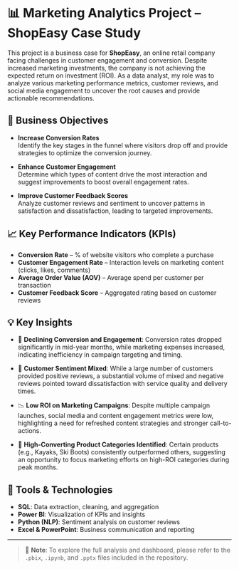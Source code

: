 # 📊 Marketing Analytics Project – ShopEasy Case Study

This project is a business case for **ShopEasy**, an online retail company facing challenges in customer engagement and conversion. Despite increased marketing investments, the company is not achieving the expected return on investment (ROI). As a data analyst, my role was to analyze various marketing performance metrics, customer reviews, and social media engagement to uncover the root causes and provide actionable recommendations.

## 🎯 Business Objectives

- **Increase Conversion Rates**  
  Identify the key stages in the funnel where visitors drop off and provide strategies to optimize the conversion journey.

- **Enhance Customer Engagement**  
  Determine which types of content drive the most interaction and suggest improvements to boost overall engagement rates.

- **Improve Customer Feedback Scores**  
  Analyze customer reviews and sentiment to uncover patterns in satisfaction and dissatisfaction, leading to targeted improvements.

## 📈 Key Performance Indicators (KPIs)

- **Conversion Rate** – % of website visitors who complete a purchase  
- **Customer Engagement Rate** – Interaction levels on marketing content (clicks, likes, comments)  
- **Average Order Value (AOV)** – Average spend per customer per transaction  
- **Customer Feedback Score** – Aggregated rating based on customer reviews  

## 💡 Key Insights

- 🔻 **Declining Conversion and Engagement**: Conversion rates dropped significantly in mid-year months, while marketing expenses increased, indicating inefficiency in campaign targeting and timing.

- 💬 **Customer Sentiment Mixed**: While a large number of customers provided positive reviews, a substantial volume of mixed and negative reviews pointed toward dissatisfaction with service quality and delivery times.

- 📉 **Low ROI on Marketing Campaigns**: Despite multiple campaign launches, social media and content engagement metrics were low, highlighting a need for refreshed content strategies and stronger call-to-actions.

- 🛒 **High-Converting Product Categories Identified**: Certain products (e.g., Kayaks, Ski Boots) consistently outperformed others, suggesting an opportunity to focus marketing efforts on high-ROI categories during peak months.

## 🧰 Tools & Technologies

- **SQL**: Data extraction, cleaning, and aggregation  
- **Power BI**: Visualization of KPIs and insights  
- **Python (NLP)**: Sentiment analysis on customer reviews  
- **Excel & PowerPoint**: Business communication and reporting  

---

> 📎 **Note**: To explore the full analysis and dashboard, please refer to the `.pbix`, `.ipynb`, and `.pptx` files included in the repository.

